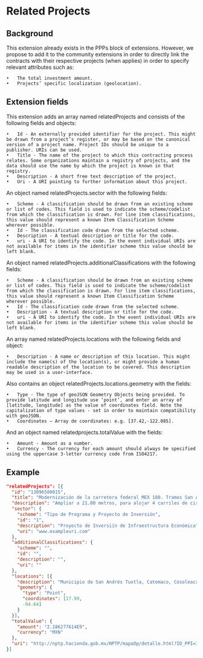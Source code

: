 # Related Projects

## Background

This extension already exists in the PPPs block of extensions. However, we propose to add it to the community extensions in order to directly link the contracts with their respective projects (when applies) in order to specify relevant attributes such as:

	•	The total investment amount.
	•	Projects’ specific localization (geolocation).


## Extension fields

This extension adds an array named relatedProjects and consists of the following fields and objects:

	•	Id - An externally provided identifier for the project. This might be drawn from a project’s register, or may be based on the canonical version of a project name. Project IDs should be unique to a publisher. URIs can be used.
	•	Title - The name of the project to which this contracting process relates. Some organizations maintain a registry of projects, and the data should use the name by which the project is known in that registry.
	•	Description - A short free text description of the project.
	•	Uri - A URI pointing to further information about this project.

An object named relatedProjects.sector with the following fields:

	•	Scheme - A classification should be drawn from an existing scheme or list of codes. This field is used to indicate the scheme/codelist from which the classification is drawn. For line item classifications, this value should represent a known Item Classification Scheme wherever possible.
	•	Id - The classification code drawn from the selected scheme.
	•	Description - A textual description or title for the code.
	•	uri - A URI to identify the code. In the event individual URIs are not available for items in the identifier scheme this value should be left blank.

An object named relatedProjects.additionalClassifications with the following fields:

	•	Scheme - A classification should be drawn from an existing scheme or list of codes. This field is used to indicate the scheme/codelist from which the classification is drawn. For line item classifications, this value should represent a known Item Classification Scheme wherever possible.
	•	Id - The classification code drawn from the selected scheme.
	•	Description - A textual description or title for the code.
	•	uri - A URI to identify the code. In the event individual URIs are not available for items in the identifier scheme this value should be left blank.

An array named relatedProjects.locations with the following fields and object:

	•	Description - A name or description of this location. This might include the name(s) of the location(s), or might provide a human readable description of the location to be covered. This description may be used in a user-interface.

Also contains an object relatedProjects.locations.geometry with the fields:

	•	Type - The type of geoJSON Geometry Objects being provided. To provide latitude and longitude use ‘point’, and enter an array of [latitude, longitude] as the value of coordinates field. Note the capitalization of type values - set in order to maintain compatibility with geoJSON.
	•	Coordinates – Array de coordinates: e.g. [37.42,-122.085].

And an object named relatedprojects.totalValue with the fields:

	•	Amount - Amount as a number.
	•	Currency - The currency for each amount should always be specified using the uppercase 3-letter currency code from ISO4217.

## Example

```json
"relatedProjects": [{
  "id": "13096500015",
  "title": "Modernización de la carretera federal MEX 180. Tramos San Andrés Tuxtla Catemaco y Cosoleacaque Jáltipan Acayucan. Primera Etapa.",
  "description": "Ampliar a 21.00 metros, para alojar 4 carriles de circulación, 2 para cada sentido, de 3.5 metros cada uno y acotamientos externos de 2.5 metros e internos de 0.5 metros",
  "sector": {
    "scheme": "Tipo de Programa y Proyecto de Inversión",
    "id": "1",
    "description": "Proyecto de Inversiín de Infraestructura Económica",
    "uri": "www.exampleuri.com"
  },
  "additionalClassifications": {
    "scheme": "",
    "id": "",
    "description": "",
    "uri": ""
  },
  "locations": [{
    "description": "Municipio de San Andrés Tuxtla, Catemaco, Cosoleacaque, Jáltipan, Texistepec, Oluta y Acayucan el Estado de Veracruz. Ambos en la Mesoregión Sur sureste",
    "geometry": {
      "type": "Point",
      "coordinates": [17.99,
      -94.64]
    }
  }],
  "totalValue": {
    "amount": "2.186277614E9",
    "currency": "MXN"
  },
  "uri": "http://nptp.hacienda.gob.mx/NPTP/mapaOp/detalle.html?ID_PPI=39005&CVE_PPI=13096500015&RAMO=9&tipo=SEG"
}]

```
